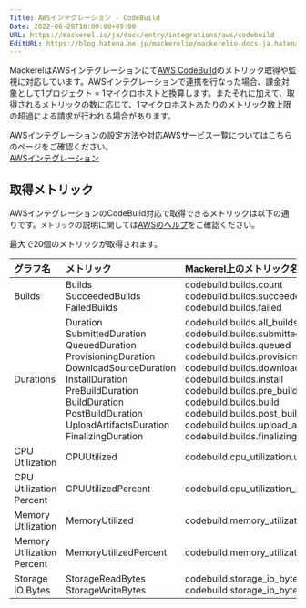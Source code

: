 ```yaml
---
Title: AWSインテグレーション - CodeBuild
Date: 2022-06-28T10:00:00+09:00
URL: https://mackerel.io/ja/docs/entry/integrations/aws/codebuild
EditURL: https://blog.hatena.ne.jp/mackerelio/mackerelio-docs-ja.hatenablog.mackerel.io/atom/entry/
---
```


MackerelはAWSインテグレーションにて<a href="https://aws.amazon.com/jp/codebuild/" target="_blank">AWS CodeBuild</a>のメトリック取得や監視に対応しています。AWSインテグレーションで連携を行なった場合、課金対象として1プロジェクト = 1マイクロホストと換算します。またそれに加えて、取得されるメトリックの数に応じて、1マイクロホストあたりのメトリック数上限の超過による請求が行われる場合があります。

AWSインテグレーションの設定方法や対応AWSサービス一覧についてはこちらのページをご確認ください。<br>
<a href="https://mackerel.io/ja/docs/entry/integrations/aws">AWSインテグレーション</a>

## 取得メトリック
AWSインテグレーションのCodeBuild対応で取得できるメトリックは以下の通りです。`メトリック`の説明に関しては<a href="https://docs.aws.amazon.com/ja_jp/codebuild/latest/userguide/monitoring-builds.html" target="_blank">AWSのヘルプ</a>をご確認ください。

最大で20個のメトリックが取得されます。

|グラフ名|メトリック|Mackerel上のメトリック名|単位|Statistics|
|:--|:--|:--|:--|:--|
|Builds|Builds<br>SucceededBuilds<br>FailedBuilds|codebuild.builds.count<br>codebuild.builds.succeeded<br>codebuild.builds.failed|integer|Sum|
|Durations|Duration<br>SubmittedDuration<br>QueuedDuration<br>ProvisioningDuration<br>DownloadSourceDuration<br>InstallDuration<br>PreBuildDuration<br>BuildDuration<br>PostBuildDuration<br>UploadArtifactsDuration<br>FinalizingDuration|codebuild.builds.all_builds<br>codebuild.builds.submitted<br>codebuild.builds.queued<br>codebuild.builds.provisioning<br>codebuild.builds.download_source<br>codebuild.builds.install<br>codebuild.builds.pre_build<br>codebuild.builds.build<br>codebuild.builds.post_build<br>codebuild.builds.upload_artifact<br>codebuild.builds.finalizing|seconds|Average|
|CPU Utilization|CPUUtilized|codebuild.cpu_utilization.used|float|Average|
|CPU Utilization Percent|CPUUtilizedPercent|codebuild.cpu_utilization_percent.used|percentage|Average|
|Memory Utilization|MemoryUtilized|codebuild.memory_utilization.used|bytes|Average|
|Memory Utilization Percent|MemoryUtilizedPercent|codebuild.memory_utilization_percent.used|percentage|Average|
|Storage IO Bytes|StorageReadBytes<br>StorageWriteBytes|codebuild.storage_io_bytes.read<br>codebuild.storage_io_bytes.write|bytes/sec|Average